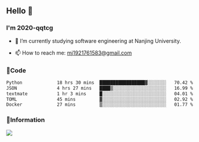 ## Hello 👋


### I'm 2020-qqtcg

- 🔭 I’m currently studying software engineering at Nanjing University. 
<!-- - 🌱 I’m currently learning MLsys and -->
<!-- - 👯 I’m looking to collaborate on ... -->
<!-- - 🤔 I’m looking for help with ... -->
<!-- - 💬 Ask me about ... -->
- 📫 How to reach me: mj1921761583@gmail.com
<!-- - 😄 Pronouns: ... -->
<!-- - ⚡ Fun fact: ... -->

### 🌱Code
<!--START_SECTION:waka-->

```txt
Python             18 hrs 30 mins  █████████████████▓░░░░░░░   70.42 %
JSON               4 hrs 27 mins   ████▒░░░░░░░░░░░░░░░░░░░░   16.99 %
textmate           1 hr 3 mins     █░░░░░░░░░░░░░░░░░░░░░░░░   04.01 %
TOML               45 mins         ▓░░░░░░░░░░░░░░░░░░░░░░░░   02.92 %
Docker             27 mins         ▒░░░░░░░░░░░░░░░░░░░░░░░░   01.77 %
```

<!--END_SECTION:waka-->

### 💬Information
![](https://github-readme-stats.vercel.app/api?username=2020-qqtcg&theme=buefy&hide_border=false)


<!-- <div align="center"> <img src="https://github-readme-activity-graph.vercel.app/graph?username=2020-qqtcg&theme=minimal" /> </div> -->



